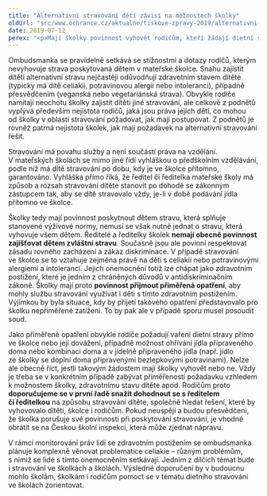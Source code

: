 ```yaml
---
title: "Alternativní stravování dětí závisí na možnostech školky"
oldUrl: "src/www.ochrance.cz/aktualne/tiskove-zpravy-2019/alternativni-stravovani-deti-zavisi-na-moznostech-skolky"
date: 2019-07-12
perex: "<p>Mají školky povinnost vyhovět rodičům, kteří žádají dietní stravu pro své děti trpící celiakií, potravinovou alergií nebo intolerancí, nebo by pro ně chtěli vegetariánskou či veganskou stravu?</p>"
---
```


<!-- imported from the old website -->

<p>Ombudsmanka se pravidelně setkává se stížnostmi a dotazy rodičů, kterým nevyhovuje strava poskytovaná dětem v mateřské školce. Snahu zajistit dítěti alternativní stravu nejčastěji odůvodňují zdravotním stavem dítěte (typicky má dítě celiakii, potravinovou alergii nebo intoleranci), případně přesvědčením (veganská nebo vegetariánská strava). Obvykle rodiče namítají neochotu školky zajistit dítěti jiné stravování, ale celkově z podnětů vyplývá především nejistota rodičů, jaká jsou práva jejich dětí, co mohou od školky v oblasti stravování požadovat, jak mají postupovat. Z podnětů je rovněž patrná nejistota školek, jak mají požadavek na alternativní stravování řešit. </p> <p>Stravování má povahu služby a není součástí práva na vzdělání. V mateřských školách se mimo jiné řídí vyhláškou o předškolním vzdělávání, podle níž má dítě stravování po dobu, kdy je ve školce přítomno, garantováno. Vyhláška přímo říká, že ředitel či ředitelka mateřské školy má způsob a rozsah stravování dítěte stanovit po dohodě se zákonným zástupcem tak, aby se dítě stravovalo vždy, je-li v době podávání jídla přítomno ve školce. </p> <p>Školky tedy mají povinnost poskytnout dětem stravu, která splňuje stanovené výživové normy, nemusí se však nutně jednat o stravu, která vyhovuje všem dětem. Ředitelé a ředitelky školek <b>nemají obecně povinnost zajišťovat dětem zvláštní stravu</b>. Současně jsou ale povinni respektovat zásadu rovného zacházení a zákaz diskriminace. V případě stravování ve školce se to vztahuje zejména právě na děti s celiakií nebo potravinovými alergiemi a intolerancí. Jejich onemocnění totiž lze chápat jako zdravotním postižení, které je jedním z chráněných důvodů v antidiskriminačním zákoně. Školky mají proto <b>povinnost přijmout přiměřená opatření</b>, aby mohly službu stravování využívat i děti s tímto zdravotním postižením. Výjimkou by byla situace, kdy by přijetí takového opatření představovalo pro školku nepřiměřené zatížení. To by pak ale v případě sporu musel posoudit soud.</p> <p>Jako přiměřené opatření obvykle rodiče požadují vaření dietní stravy přímo ve školce nebo její dovážení, případně možnost ohřívání jídla připraveného doma nebo kombinaci doma a v jídelně připraveného jídla (např. jídlo ze školky se doplní doma připravenými bezlepkovými potravinami). Nelze ale obecně říct, jestli takovým žádostem mají školky vyhovět nebo ne. Vždy je třeba se v konkrétním případě zabývat přiměřeností požadavku vzhledem k možnostem školky, zdravotnímu stavu dítěte apod. Rodičům proto <b>doporučujeme se v první řadě snažit dohodnout se s ředitelem či ředitelkou</b> na způsobu stravování dítěte, společně hledat řešení, které by vyhovovalo dítěti, školce i rodičům. Pokud neuspějí a budou přesvědčeni, že školka porušuje své povinnosti při poskytování stravování, je vhodné obrátit se na Českou školní inspekci, která může zjednat nápravu.</p><p> V rámci monitorování práv lidí se zdravotním postižením se ombudsmanka plánuje komplexně věnovat problematice celiakie – různým problémům, s nimiž se lidé s tímto onemocněním setkávají. Jedním z dílčích témat bude i stravování ve školkách a školách. Výsledné doporučení by v budoucnu mohlo školám, školkám i rodičům pomoct se v tématu dietního stravování ve školách zorientovat.</p>

